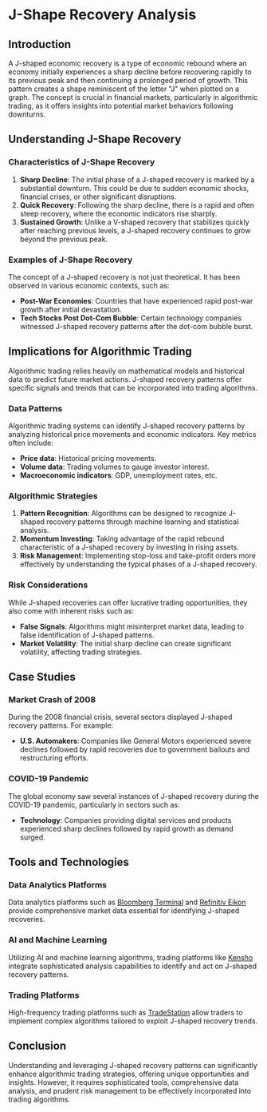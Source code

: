# J-Shape Recovery Analysis

## Introduction
A J-shaped economic recovery is a type of economic rebound where an economy initially experiences a sharp decline before recovering rapidly to its previous peak and then continuing a prolonged period of growth. This pattern creates a shape reminiscent of the letter "J" when plotted on a graph. The concept is crucial in financial markets, particularly in algorithmic trading, as it offers insights into potential market behaviors following downturns.

## Understanding J-Shape Recovery
### Characteristics of J-Shape Recovery
1. **Sharp Decline**: The initial phase of a J-shaped recovery is marked by a substantial downturn. This could be due to sudden economic shocks, financial crises, or other significant disruptions.
2. **Quick Recovery**: Following the sharp decline, there is a rapid and often steep recovery, where the economic indicators rise sharply.
3. **Sustained Growth**: Unlike a V-shaped recovery that stabilizes quickly after reaching previous levels, a J-shaped recovery continues to grow beyond the previous peak.

### Examples of J-Shape Recovery
The concept of a J-shaped recovery is not just theoretical. It has been observed in various economic contexts, such as:
- **Post-War Economies**: Countries that have experienced rapid post-war growth after initial devastation.
- **Tech Stocks Post Dot-Com Bubble**: Certain technology companies witnessed J-shaped recovery patterns after the dot-com bubble burst.

## Implications for Algorithmic Trading
Algorithmic trading relies heavily on mathematical models and historical data to predict future market actions. J-shaped recovery patterns offer specific signals and trends that can be incorporated into trading algorithms.

### Data Patterns
Algorithmic trading systems can identify J-shaped recovery patterns by analyzing historical price movements and economic indicators. Key metrics often include:
- **Price data**: Historical pricing movements.
- **Volume data**: Trading volumes to gauge investor interest.
- **Macroeconomic indicators**: GDP, unemployment rates, etc.

### Algorithmic Strategies
1. **Pattern Recognition**: Algorithms can be designed to recognize J-shaped recovery patterns through machine learning and statistical analysis.
2. **Momentum Investing**: Taking advantage of the rapid rebound characteristic of a J-shaped recovery by investing in rising assets.
3. **Risk Management**: Implementing stop-loss and take-profit orders more effectively by understanding the typical phases of a J-shaped recovery.

### Risk Considerations
While J-shaped recoveries can offer lucrative trading opportunities, they also come with inherent risks such as:
- **False Signals**: Algorithms might misinterpret market data, leading to false identification of J-shaped patterns.
- **Market Volatility**: The initial sharp decline can create significant volatility, affecting trading strategies.

## Case Studies
### Market Crash of 2008
During the 2008 financial crisis, several sectors displayed J-shaped recovery patterns. For example:
- **U.S. Automakers**: Companies like General Motors experienced severe declines followed by rapid recoveries due to government bailouts and restructuring efforts.

### COVID-19 Pandemic
The global economy saw several instances of J-shaped recovery during the COVID-19 pandemic, particularly in sectors such as:
- **Technology**: Companies providing digital services and products experienced sharp declines followed by rapid growth as demand surged.

## Tools and Technologies
### Data Analytics Platforms
Data analytics platforms such as [Bloomberg Terminal](https://www.bloomberg.com/professional/solution/bloomberg-terminal/) and [Refinitiv Eikon](https://www.refinitiv.com/en/products/eikon-trading-software) provide comprehensive market data essential for identifying J-shaped recoveries.

### AI and Machine Learning
Utilizing AI and machine learning algorithms, trading platforms like [Kensho](https://www.spglobal.com/en/what-we-do/our-capabilities/ai-and-data-science-technologies) integrate sophisticated analysis capabilities to identify and act on J-shaped recovery patterns.

### Trading Platforms
High-frequency trading platforms such as [TradeStation](https://www.tradestation.com) allow traders to implement complex algorithms tailored to exploit J-shaped recovery trends.

## Conclusion
Understanding and leveraging J-shaped recovery patterns can significantly enhance algorithmic trading strategies, offering unique opportunities and insights. However, it requires sophisticated tools, comprehensive data analysis, and prudent risk management to be effectively incorporated into trading algorithms.
